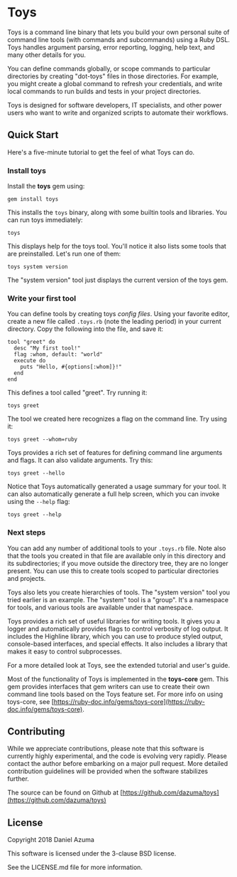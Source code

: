 # Toys

Toys is a command line binary that lets you build your own personal suite of
command line tools (with commands and subcommands) using a Ruby DSL. Toys
handles argument parsing, error reporting, logging, help text, and many other
details for you.

You can define commands globally, or scope commands to particular directories
by creating "dot-toys" files in those directories. For example, you might
create a global command to refresh your credentials, and write local commands
to run builds and tests in your project directories.

Toys is designed for software developers, IT specialists, and other power
users who want to write and organized scripts to automate their workflows.

## Quick Start

Here's a five-minute tutorial to get the feel of what Toys can do.

### Install toys

Install the **toys** gem using:

    gem install toys

This installs the `toys` binary, along with some builtin tools and libraries.
You can run toys immediately:

    toys

This displays help for the toys tool. You'll notice it also lists some tools
that are preinstalled. Let's run one of them:

    toys system version

The "system version" tool just displays the current version of the toys gem.

### Write your first tool

You can define tools by creating toys *config files*. Using your favorite
editor, create a new file called `.toys.rb` (note the leading period) in your
current directory. Copy the following into the file, and save it:

    tool "greet" do
      desc "My first tool!"
      flag :whom, default: "world"
      execute do
        puts "Hello, #{options[:whom]}!"
      end
    end

This defines a tool called "greet". Try running it:

    toys greet

The tool we created here recognizes a flag on the command line. Try using it:

    toys greet --whom=ruby

Toys provides a rich set of features for defining command line arguments and
flags. It can also validate arguments. Try this:

    toys greet --hello

Notice that Toys automatically generated a usage summary for your tool. It can
also automatically generate a full help screen, which you can invoke using the
`--help` flag:

    toys greet --help

### Next steps

You can add any number of additional tools to your `.toys.rb` file. Note also
that the tools you created in that file are available only in this directory
and its subdirectories; if you move outside the directory tree, they are no
longer present. You can use this to create tools scoped to particular
directories and projects.

Toys also lets you create hierarchies of tools. The "system version" tool you
tried earlier is an example. The "system" tool is a "group". It's a namespace
for tools, and various tools are available under that namespace.

Toys provides a rich set of useful libraries for writing tools. It gives you a
logger and automatically provides flags to control verbosity of log output. It
includes the Highline library, which you can use to produce styled output,
console-based interfaces, and special effects. It also includes a library that
makes it easy to control subprocesses.

For a more detailed look at Toys, see the extended tutorial and user's guide.

Most of the functionality of Toys is implemented in the **toys-core** gem.
This gem provides interfaces that gem writers can use to create their own
command line tools based on the Toys feature set. For more info on using
toys-core, see
[https://ruby-doc.info/gems/toys-core](https://ruby-doc.info/gems/toys-core).

## Contributing

While we appreciate contributions, please note that this software is currently
highly experimental, and the code is evolving very rapidly. Please contact the
author before embarking on a major pull request. More detailed contribution
guidelines will be provided when the software stabilizes further.

The source can be found on Github at
[https://github.com/dazuma/toys](https://github.com/dazuma/toys)

## License

Copyright 2018 Daniel Azuma

This software is licensed under the 3-clause BSD license.

See the LICENSE.md file for more information.
